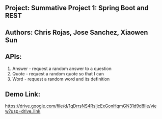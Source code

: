 ## Project: Summative Project 1: Spring Boot and REST

## Authors: Chris Rojas, Jose Sanchez, Xiaowen Sun

## APIs:
1. Answer - request a random answer to a question
2. Quote - request a random quote so that I can
3. Word - request a random word and its definition

## Demo Link:
https://drive.google.com/file/d/1qDrrsNS4RsIjcExGonHqmGN31d9d8Ile/view?usp=drive_link